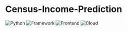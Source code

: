 # Census-Income-Prediction

![Python](https://img.shields.io/badge/Python-3.7-blueviolet)
![Framework](https://img.shields.io/badge/Framework-Flask-red)
![Frontend](https://img.shields.io/badge/Frontend-HTML/CSS/JS-green)
![Cloud](https://img.shields.io/badge/API-TMDB-orange)
